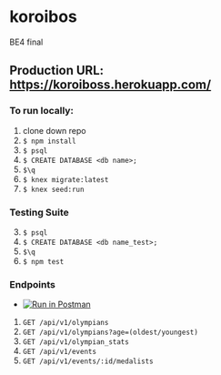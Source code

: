 # koroibos
BE4 final
## Production URL: https://koroiboss.herokuapp.com/

### To run locally:
1. clone down repo
2. `$ npm install`
3. `$ psql`
4. `$ CREATE DATABASE <db name>;`
5. `$\q`
6. `$ knex migrate:latest`
7. `$ knex seed:run`

### Testing Suite
3. `$ psql`
4. `$ CREATE DATABASE <db name_test>;`
5. `$\q`
6. `$ npm test`

### Endpoints
* [![Run in Postman](https://run.pstmn.io/button.svg)](https://app.getpostman.com/run-collection/3928eb753f59d2d66b31)
1. `GET /api/v1/olympians`
1. `GET /api/v1/olympians?age=(oldest/youngest)`
1. `GET /api/v1/olympian_stats`
1. `GET /api/v1/events`
1. `GET /api/v1/events/:id/medalists`
